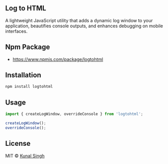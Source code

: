 ## Log to HTML

A lightweight JavaScript utility that adds a dynamic log window to your application, beautifies console outputs, and enhances debugging on mobile interfaces. 

## Npm Package

- https://www.npmjs.com/package/logtohtml

## Installation

```bash
npm install logtohtml
```

## Usage

```js
import { createLogWindow, overrideConsole } from 'logtohtml';

createLogWindow();
overrideConsole();
```

## License

MIT © [Kunal Singh](https://singhkunal2050.dev)